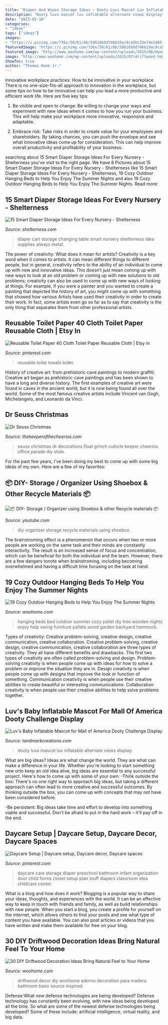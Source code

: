 ```yaml
---
title: "Diaper And Wipes Storage Ideas ~ Dooty Luvs Mascot Luv Inflatable Alternate Views Display"
description: "Dooty luvs mascot luv inflatable alternate views display"
date: "2023-02-10"
categories:
- "ideas"
tags: ["ideas"]
images:
- "https://i.pinimg.com/736x/58/61/6b/58616b9d746b19ac9ca5bc33e74e2d85.jpg"
featuredImage: "https://i.pinimg.com/736x/58/61/6b/58616b9d746b19ac9ca5bc33e74e2d85.jpg"
featured_image: "http://www.woohome.com/wp-content/uploads/2015/08/Hanging-Bed-Ideas-Summer-WooHome-17.jpg"
image: "http://www.woohome.com/wp-content/uploads/2015/07/driftwood-home-decor-woohome-28.jpg"
ShowToc: true
author: "Thomas Hane Jr."
---
```



Innovative workplace practices: How to be innovative in your workplace
There is no one-size-fits-all approach to innovation in the workplace, but some tips on how to be innovative can help you lead a more productive and efficient work life. Here are five key tips:
1. Be visible and open to change: Be willing to change your ways and experiment with new ideas when it comes to how you run your business. This will help make your workplace more innovative, responsive and adaptable.

2. Embrace risk: Take risks in order to create value for your employees and shareholders. By taking chances, you can push the envelope and see what innovative ideas come up for consideration. This can help improve overall productivity and profitability of your business.


	

		
searching about 15 Smart Diaper Storage Ideas For Every Nursery - Shelterness you've visit to the right page. We have 8 Pictures about 15 Smart Diaper Storage Ideas For Every Nursery - Shelterness like 15 Smart Diaper Storage Ideas For Every Nursery - Shelterness, 19 Cozy Outdoor Hanging Beds to Help You Enjoy The Summer Nights and also 19 Cozy Outdoor Hanging Beds to Help You Enjoy The Summer Nights. Read more:
		
    
## 15 Smart Diaper Storage Ideas For Every Nursery - Shelterness

<img loading=lazy src="https://i.shelterness.com/2017/11/16-an-IKEA-cart-can-be-turned-into-a-diaper-changing-table-with-everything-necessary.jpg" onerror="this.onerror=null;this.src='https://tse1.mm.bing.net/th?id=OIP.ne0Y_iS78vhRE2jUfRZrsAHaKX&amp;pid=15.1';" alt="15 Smart Diaper Storage Ideas For Every Nursery - Shelterness">

_Source: shelterness.com_

>diaper cart storage changing table smart nursery shelterness idea supplies always metal. 

	

The power of creativity: What does it mean for artists?
Creativity is a key word when it comes to artists. It can mean different things to different people, but in general, creativity refers to the ability of an individual to come up with new and innovative ideas. This doesn’t just mean coming up with new ways to look at an old problem or coming up with new solutions to old problems; creativity can also be used to come up with new ways of looking at things. For example, if you were a painter and you wanted to create a painting that depicted the history of art, you might come up with something that showed how various Artists have used their creativity in order to create their work. In fact, some artists even go so far as to say that creativity is the only thing that separates them from other professional artists.

    
## Reusable Toilet Paper 40 Cloth Toilet Paper Reusable Cloth | Etsy In

<img loading=lazy src="https://i.pinimg.com/736x/58/61/6b/58616b9d746b19ac9ca5bc33e74e2d85.jpg" onerror="this.onerror=null;this.src='https://tse4.mm.bing.net/th?id=OIP.mCJ-ewKg9GkBawhIiu2N5wHaJ_&amp;pid=15.1';" alt="Reusable Toilet Paper 40 Cloth Toilet Paper Reusable Cloth | Etsy in">

_Source: pinterest.com_

>reusable toilet towels bidet. 

	

History of creative art: from prehistoric cave paintings to modern graffiti.
Creative art began as prehistoric cave paintings and has been shown to have a long and diverse history. The first examples of creative art were found in caves in the ancient world, but it is now being found all over the world. Some of the most famous creative artists include Vincent van Gogh, Michelangelo, and Leonardo da Vinci.

    
## Dr Seuss Christmas

<img loading=lazy src="http://3.bp.blogspot.com/--lgYtfp5gjw/Uqdr6zpBEYI/AAAAAAAABXE/6f4pP_7Bmhg/s1600/b3.jpg" onerror="this.onerror=null;this.src='https://tse2.mm.bing.net/th?id=OIP.tylXVsPLYoppuPh14GjXngHaQg&amp;pid=15.1';" alt="Dr Seuss Christmas">

_Source: thekeeperofthecheerios.com_

>seuss christmas dr decorations float grinch cubicle keeper cheerios office parade diy stole. 

	

For the past few years, I've been doing my best to come up with some big ideas of my own. Here are a few of my favorites: 

    
## 📦 DIY- Storage / Organizer Using Shoebox &amp; Other Recycle Materials 📦

<img loading=lazy src="https://i.ytimg.com/vi/J4sgZkVjL4A/maxresdefault.jpg" onerror="this.onerror=null;this.src='https://tse1.mm.bing.net/th?id=OIP.xoKab2ywzoaEug-8P9huDwHaEK&amp;pid=15.1';" alt="📦 DIY- Storage / Organizer using Shoebox &amp; other Recycle materials 📦">

_Source: youtube.com_

>diy organizer storage recycle materials using shoebox. 

	

The brainstroming effect is a phenomenon that occurs when two or more people are working on the same task and their minds are constantly interactivity. The result is an increased sense of focus and concentration, which can be beneficial for both the individual and the team. However, there are a few dangers tonote when brainstroming, including becoming overwhelmed and having a difficult time focusing on the task at hand.

    
## 19 Cozy Outdoor Hanging Beds To Help You Enjoy The Summer Nights

<img loading=lazy src="http://www.woohome.com/wp-content/uploads/2015/08/Hanging-Bed-Ideas-Summer-WooHome-17.jpg" onerror="this.onerror=null;this.src='https://tse2.mm.bing.net/th?id=OIP.rkam7SRRSk9EFQ2aJkX4IQHaJ4&amp;pid=15.1';" alt="19 Cozy Outdoor Hanging Beds to Help You Enjoy The Summer Nights">

_Source: woohome.com_

>hanging beds bed outdoor summer cozy pallet diy tree wooden nights enjoy help swing furniture pallets wood garden backyard hammock. 

	

Types of creativity: Creative problem-solving, creative design, creative communication, creative collaboration.
Creative problem-solving, creative design, creative communication, creative collaboration are three types of creativity. They all have different benefits and drawbacks. The first two types of creativity are often called problem-solving and design. Problem-solving creativity is when people come up with ideas for how to solve a problem or improve the situation they are in. Design creativity is when people come up with designs that improve the look or function of something. Communication creativity is when people use their creative abilities to create beautiful or interesting communications. Collaboration creativity is when people use their creative abilities to help solve problems together.

    
## Luv&#039;s Baby Inflatable Mascot For Mall Of America Dooty Challenge Display

<img loading=lazy src="https://landmarkcreations.com/images/catalog/products-alternate-views/L3128/L3128-02.jpg" onerror="this.onerror=null;this.src='https://tse3.mm.bing.net/th?id=OIP.LqHUrXh_h8EYeibbM49zgQHaLG&amp;pid=15.1';" alt="Luv&#039;s Baby Inflatable Mascot for Mall of America Dooty Challenge Display">

_Source: landmarkcreations.com_

>dooty luvs mascot luv inflatable alternate views display. 

	

What are big ideas?
Ideas are what change the world. They are what can make a difference in your life. Whether you're looking to start something new orto keep an old idea alive, big ideas are essential to any successful project. Here's how to come up with some of your own: 
-Think outside the box: There's no one right way to approach big ideas, but taking a different approach can often lead to more creative and successful outcomes. By thinking outside the box, you can come up with concepts that may not have been considered before. 

-Be persistent: Big ideas take time and effort to develop into something viable and successful. Don't be afraid to put in the hard work – it'll pay off in the end.

    
## Daycare Setup | Daycare Setup, Daycare Decor, Daycare Spaces

<img loading=lazy src="https://i.pinimg.com/originals/0d/55/1b/0d551b6048bd5c5bbf2f2900e9426e44.jpg" onerror="this.onerror=null;this.src='https://tse3.mm.bing.net/th?id=OIP.83JccowJQ5RRYXX9mtlIBgAAAA&amp;pid=15.1';" alt="Daycare Setup | Daycare setup, Daycare decor, Daycare spaces">

_Source: pinterest.com_

>daycare care storage diaper preschool bathroom infant organization door child forms closet setup plan stuff diapers classroom idea childcare center. 

	

What is a blog and how does it work?
Blogging is a popular way to share your ideas, thoughts, and experiences with the world. It can be an effective way to keep in touch with friends and family, as well as build relationships with new people. When you start a blog, you create a profile for yourself on the internet, which allows others to find your posts and see what type of content you have available. You can also post articles or videos that you have written and make them available for free on your blog.

    
## 30 DIY Driftwood Decoration Ideas Bring Natural Feel To Your Home

<img loading=lazy src="http://www.woohome.com/wp-content/uploads/2015/07/driftwood-home-decor-woohome-28.jpg" onerror="this.onerror=null;this.src='https://tse2.mm.bing.net/th?id=OIP.nXEm9KefODbUL7aaaVxXKAHaLF&amp;pid=15.1';" alt="30 DIY Driftwood Decoration Ideas Bring Natural Feel to Your Home">

_Source: woohome.com_

>driftwood decor diy woohome adorno decoration para madera bathroom bano source inspired. 

	

Defense:What new defense technologies are being developed?
Defense technology has constantly been evolving, with new ideas being developed all the time. So what are some of the newest defense technologies being developed? Some of these include: artificial intelligence, virtual reality, and big data.

